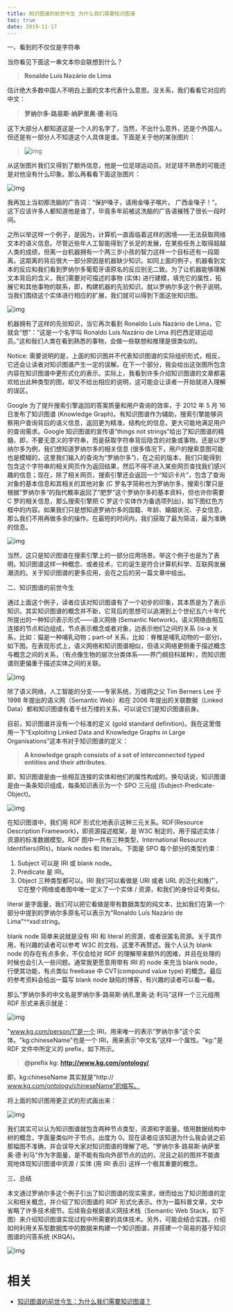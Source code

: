 ```yaml
---
title: 知识图谱的前世今生 为什么我们需要知识图谱
toc: true
date: 2019-11-17
---
```

一、看到的不仅仅是字符串

当你看见下面这一串文本你会联想到什么？

> **Ronaldo Luís Nazário de Lima**

估计绝大多数中国人不明白上面的文本代表什么意思。没关系，我们看看它对应的中文：

> **罗纳尔多·路易斯·纳萨里奥·德·利马**

这下大部分人都知道这是一个人的名字了，当然，不出什么意外，还是个外国人。但还是有一部分人不知道这个人具体是谁。下面是关于他的某张图片：



> ![img](https://mmbiz.qpic.cn/mmbiz_jpg/ZBjVrHIdkOkakVBAFwzu9nUEAR926W8GgcAot2jcaVu5E6sDDlPIW7p4JHz5PtKD1G0pnlJJkoiamHNg8gACcmg/640?wx_fmt=jpeg&tp=webp&wxfrom=5&wx_lazy=1&wx_co=1)

>

从这张图片我们又得到了额外信息，他是一位足球运动员。对足球不熟悉的可能还是对他没有什么印象。那么再看看下面这张图片：



![img](https://mmbiz.qpic.cn/mmbiz_jpg/ZBjVrHIdkOkakVBAFwzu9nUEAR926W8GVqLhDYiaNzGIUPnxwlgIWwVB0mqx6upB2ORHTDiakh9V7sapRKy3OhXw/640?wx_fmt=jpeg&tp=webp&wxfrom=5&wx_lazy=1&wx_co=1)

我再加上当初那洗脑的广告词：“保护嗓子，请用金嗓子喉片。 广西金嗓子！”。这下应该许多人都知道他是谁了，毕竟多年前被这洗脑的广告语摧残了很长一段时间。

之所以举这样一个例子，是因为，计算机一直面临着这样的困境——无法获取网络文本的语义信息。尽管近些年人工智能得到了长足的发展，在某些任务上取得超越人类的成绩，但离一台机器拥有一个两三岁小孩的智力这样一个目标还有一段距离。这距离的背后很大一部分原因是机器缺少知识。如同上面的例子，机器看到文本的反应和我们看到罗纳尔多葡萄牙语原名的反应别无二致。为了让机器能够理解文本背后的含义，我们需要对可描述的事物 (实体) 进行建模，填充它的属性，拓展它和其他事物的联系，即，构建机器的先验知识。就以罗纳尔多这个例子说明，当我们围绕这个实体进行相应的扩展，我们就可以得到下面这张知识图。



![img](https://mmbiz.qpic.cn/mmbiz_jpg/ZBjVrHIdkOkakVBAFwzu9nUEAR926W8GjdtyhIQvfsOhibITujIMpPnnn90Te1JOGRyx7wxWZgjvlnMdEvcibQnw/640?wx_fmt=jpeg&tp=webp&wxfrom=5&wx_lazy=1&wx_co=1)

机器拥有了这样的先验知识，当它再次看到 Ronaldo Luís Nazário de Lima，它就会“想”：“这是一个名字叫 Ronaldo Luís Nazário de Lima 的巴西足球运动员。”这和我们人类在看到熟悉的事物，会做一些联想和推理是很类似的。

Notice: 需要说明的是，上面的知识图并不代表知识图谱的实际组织形式，相反，它还会让读者对知识图谱产生一定的误解。在下一个部分，我会给出这张图所包含内容在知识图谱中更形式化的表示。实际上，我看到许多介绍知识图谱的文章都喜欢给出此种类型的图，却又不给出相应的说明，这可能会让读者一开始就进入理解的误区。

Google 为了提升搜索引擎返回的答案质量和用户查询的效率，于 2012 年 5 月 16 日发布了知识图谱 (Knowledge Graph)。有知识图谱作为辅助，搜索引擎能够洞察用户查询背后的语义信息，返回更为精准、结构化的信息，更大可能地满足用户的查询需求。Google 知识图谱的宣传语“things not strings”给出了知识图谱的精髓，即，不要无意义的字符串，而是获取字符串背后隐含的对象或事物。还是以罗纳尔多为例，我们想知道罗纳尔多的相关信息 (很多情况下，用户的搜索意图可能也是模糊的，这里我们输入的查询为“罗纳尔多”)，在之前的版本，我们只能得到包含这个字符串的相关网页作为返回结果，然后不得不进入某些网页查找我们感兴趣的信息；现在，除了相关网页，搜索引擎还会返回一个“知识卡片”，包含了查询对象的基本信息和其相关的其他对象 (C 罗名字简称也为罗纳尔多，搜索引擎只是根据“罗纳尔多”的指代概率返回了“肥罗”这个罗纳尔多的基本资料，但也许你需要 C 罗的相关信息，那么搜索引擎把 C 罗这个实体作为备选项列出)，如下图红色方框中的内容。如果我们只是想知道罗纳尔多的国籍、年龄、婚姻状况、子女信息，那么我们不用再做多余的操作。在最短的时间内，我们获取了最为简洁，最为准确的信息。



![img](https://mmbiz.qpic.cn/mmbiz_jpg/ZBjVrHIdkOkakVBAFwzu9nUEAR926W8GRIwqHOwTBK4icfuMkmwpDXfd6PXibeEJqXSv54QOk5FKvQrG26wdC5Qw/640?wx_fmt=jpeg&tp=webp&wxfrom=5&wx_lazy=1&wx_co=1)

当然，这只是知识图谱在搜索引擎上的一部分应用场景。举这个例子也是为了表明，知识图谱这样一种概念、或者技术，它的诞生是符合计算机科学、互联网发展潮流的。关于知识图谱的更多应用，会在之后的另一篇文章中给出。

二、知识图谱的前世今生

通过上面这个例子，读者应该对知识图谱有了一个初步的印象，其本质是为了表示知识。其实知识图谱的概念并不新，它背后的思想可以追溯到上个世纪五六十年代所提出的一种知识表示形式——语义网络 (Semantic Network)。语义网络由相互连接的节点和边组成，节点表示概念或者对象，边表示他们之间的关系 (is-a 关系，比如：猫是一种哺乳动物；part-of 关系，比如：脊椎是哺乳动物的一部分)，如下图。在表现形式上，语义网络和知识图谱相似，但语义网络更侧重于描述概念与概念之间的关系，（有点像生物的层次分类体系——界门纲目科属种），而知识图谱则更偏重于描述实体之间的关联。



![img](https://mmbiz.qpic.cn/mmbiz_jpg/ZBjVrHIdkOkakVBAFwzu9nUEAR926W8GjGB8yIOGoz0nVbKyA3gicEcswLLIMUpOomUGmtpq1RCBZ0Plc3XBUXg/640?wx_fmt=jpeg&tp=webp&wxfrom=5&wx_lazy=1&wx_co=1)

除了语义网络，人工智能的分支——专家系统，万维网之父 Tim Berners Lee 于 1998 年提出的语义网（Semantic Web）和在 2006 年提出的关联数据（Linked Data）都和知识图谱有着千丝万缕的关系，可以说它们是知识图谱前身。

目前，知识图谱并没有一个标准的定义 (gold standard definition)。我在这里借用一下“Exploiting Linked Data and Knowledge Graphs in Large Organisations”这本书对于知识图谱的定义：

> **A knowledge graph consists of a set of interconnected typed entities and their attributes.**

>

即，知识图谱是由一些相互连接的实体和他们的属性构成的。换句话说，知识图谱是由一条条知识组成，每条知识表示为一个 SPO 三元组 (Subject-Predicate-Object)。



![img](https://mmbiz.qpic.cn/mmbiz_jpg/ZBjVrHIdkOkakVBAFwzu9nUEAR926W8Gd8JHd2LaNPoeByOiaYAMibmo9Ao6KKv7R78N659ra1ZfS95GQfpA1jXQ/640?wx_fmt=jpeg&tp=webp&wxfrom=5&wx_lazy=1&wx_co=1)

在知识图谱中，我们用 RDF 形式化地表示这种三元关系。RDF(Resource Description Framework)，即资源描述框架，是 W3C 制定的，用于描述实体 / 资源的标准数据模型。RDF 图中一共有三种类型，International Resource Identifiers(IRIs)，blank nodes 和 literals。下面是 SPO 每个部分的类型约束：

1. Subject 可以是 IRI 或 blank node。
2. Predicate 是 IRI。
3. Object 三种类型都可以。IRI 我们可以看做是 URI 或者 URL 的泛化和推广，它在整个网络或者图中唯一定义了一个实体 / 资源，和我们的身份证号类似。

literal 是字面量，我们可以把它看做是带有数据类型的纯文本，比如我们在第一个部分中提到的罗纳尔多原名可以表示为"Ronaldo Luís Nazário de Lima"^^xsd:string。

blank node 简单来说就是没有 IRI 和 literal 的资源，或者说匿名资源。关于其作用，有兴趣的读者可以参考 W3C 的文档，这里不再赘述。我个人认为 blank node 的存在有点多余，不仅会给对 RDF 的理解带来额外的困难，并且在处理的时候也会引入一些问题。通常我更愿意用带有 IRI 的 node 来充当 blank node，行使其功能，有点类似 freebase 中 CVT(compound value type) 的概念。最后的参考资料会给出一篇写 blank node 缺陷的博客，有兴趣的读者可以看一看。

那么“罗纳尔多的中文名是罗纳尔多·路易斯·纳扎里奥·达·利马”这样一个三元组用 RDF 形式来表示就是：



![img](https://mmbiz.qpic.cn/mmbiz_jpg/ZBjVrHIdkOkakVBAFwzu9nUEAR926W8GibjQx1J5t1gtHpM9OwQgpTNmdnQwFAsmdptwE3mMNlZHGU0hVQvcdBA/640?wx_fmt=jpeg&tp=webp&wxfrom=5&wx_lazy=1&wx_co=1)

"www.kg.com/person/1"是一个 IRI，用来唯一的表示“罗纳尔多”这个实体。"kg:chineseName"也是一个 IRI，用来表示“中文名”这样一个属性。"kg:"是 RDF 文件中所定义的 prefix，如下所示。

> **@prefix kg:** **http://www.kg.com/ontology/**

>

即，kg:chineseName 其实就是"http:// www.kg.com/ontology/chineseName"的缩写。

将上面的知识图用更正式的形式画出来：



![img](https://mmbiz.qpic.cn/mmbiz_jpg/ZBjVrHIdkOkakVBAFwzu9nUEAR926W8G5SeGURL56BAricpmMNfPbtg1uupMMyNMapsFejTwJZqFOzBf88KDEhQ/640?wx_fmt=jpeg&tp=webp&wxfrom=5&wx_lazy=1&wx_co=1)

我们其实可以认为知识图谱就包含两种节点类型，资源和字面量。借用数据结构中树的概念，字面量类似叶子节点，出度为 0。现在读者应该知道为什么我会说之前那幅图不准确，并会误导大家对知识图谱的理解了吧。"罗纳尔多·路易斯·纳萨里奥·德·利马"作为字面量，是不能有指向外部节点的边的，况且之前的图并不能直观地体现知识图谱中资源 / 实体 (用 IRI 表示) 这样一个极其重要的概念。

三、总结

本文通过罗纳尔多这个例子引出了知识图谱的现实需求，继而给出了知识图谱的定义和相关概念，并介绍了知识图谱的 RDF 形式化表示。作为一篇科普文章，文中省略了许多技术细节。后续我会根据语义网技术栈（Semantic Web Stack，如下图）来介绍知识图谱实现过程中所需要的具体技术。另外，可能会结合实践，介绍如何利用关系型数据库中的数据来构建一个知识图谱，并搭建一个简易的基于知识图谱的问答系统 (KBQA)。



![img](https://mmbiz.qpic.cn/mmbiz_jpg/ZBjVrHIdkOkakVBAFwzu9nUEAR926W8GZRz6Ik1hW1sXr33wIGrGdjasmlAZwHPu5fTbdaY70GKbaqYH8u0SLw/640?wx_fmt=jpeg&tp=webp&wxfrom=5&wx_lazy=1&wx_co=1)



# 相关

- [知识图谱的前世今生：为什么我们需要知识图谱？](https://mp.weixin.qq.com/s?__biz=MzU1NTUxNTM0Mg==&mid=2247489242&idx=1&sn=26fe6f7ecad206d611b4d780b1230257&chksm=fbd27a7bcca5f36d780802ab5e41f4c5e2b1ac4b1c20c30327d310b05a313b02a9e6ea383796&mpshare=1&scene=1&srcid=0822hyitwFjLZEMRfJ3ipDAe#rd)
